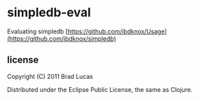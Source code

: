 # simpledb-eval

Evaluating simpledb [https://github.com/ibdknox/Usage](https://github.com/ibdknox/simpledb)


## license

Copyright (C) 2011 Brad Lucas

Distributed under the Eclipse Public License, the same as Clojure.
